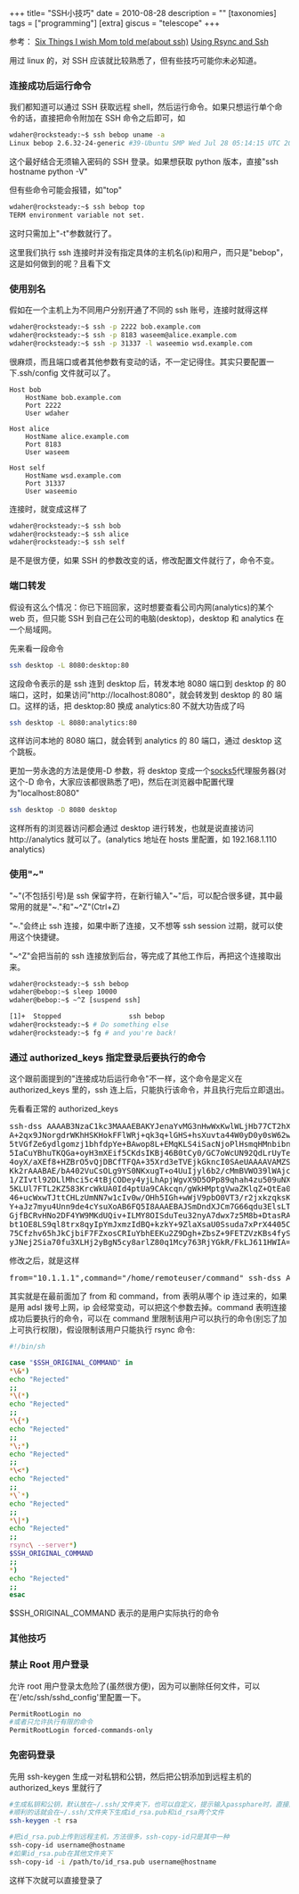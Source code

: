 +++
title= "SSH小技巧"
date = 2010-08-28
description = ""
[taxonomies]
tags = ["programming"]
[extra]
giscus = "telescope"
+++

参考：
<a href="http://blog.ksplice.com/2010/08/six-things-i-wish-mom-told-me-about-ssh/">Six Things I wish Mom told me(about ssh)</a>
<a href="http://troy.jdmz.net/rsync/index.html">Using Rsync and Ssh</a>

用过 linux 的，对 SSH 应该就比较熟悉了，但有些技巧可能你未必知道。

### 连接成功后运行命令

我们都知道可以通过 SSH 获取远程 shell，然后运行命令。如果只想运行单个命令的话，直接把命令附加在 SSH 命令之后即可，如

```bash
wdaher@rocksteady:~$ ssh bebop uname -a
Linux bebop 2.6.32-24-generic #39-Ubuntu SMP Wed Jul 28 05:14:15 UTC 2010 x86_64 GNU/Linux
```

这个最好结合无须输入密码的 SSH 登录。如果想获取 python 版本，直接"ssh hostname python -V"

但有些命令可能会报错，如"top"

```bash
wdaher@rocksteady:~$ ssh bebop top
TERM environment variable not set.
```

这时只需加上"-t"参数就行了。

这里我们执行 ssh 连接时并没有指定具体的主机名(ip)和用户，而只是"bebop"，这是如何做到的呢？且看下文

### 使用别名

假如在一个主机上为不同用户分别开通了不同的 ssh 账号，连接时就得这样

```bash
wdaher@rocksteady:~$ ssh -p 2222 bob.example.com
wdaher@rocksteady:~$ ssh -p 8183 waseem@alice.example.com
wdaher@rocksteady:~$ ssh -p 31337 -l waseemio wsd.example.com
```

很麻烦，而且端口或者其他参数有变动的话，不一定记得住。其实只要配置一下.ssh/config 文件就可以了。

```
Host bob
    HostName bob.example.com
    Port 2222
    User wdaher

Host alice
    HostName alice.example.com
    Port 8183
    User waseem

Host self
    HostName wsd.example.com
    Port 31337
    User waseemio
```

连接时，就变成这样了

```bash
wdaher@rocksteady:~$ ssh bob
wdaher@rocksteady:~$ ssh alice
wdaher@rocksteady:~$ ssh self
```

是不是很方便，如果 SSH 的参数改变的话，修改配置文件就行了，命令不变。

### 端口转发

假设有这么个情况：你已下班回家，这时想要查看公司内网(analytics)的某个 web 页，但只能 SSH 到自己在公司的电脑(desktop)，desktop 和 analytics 在一个局域网。

先来看一段命令

```bash
ssh desktop -L 8080:desktop:80
```

这段命令表示的是 ssh 连到 desktop 后，转发本地 8080 端口到 desktop 的 80 端口，这时，如果访问"http://localhost:8080"，就会转发到 desktop 的 80 端口。这样的话，把 desktop:80 换成 analytics:80 不就大功告成了吗

```bash
ssh desktop -L 8080:analytics:80
```

这样访问本地的 8080 端口，就会转到 analytics 的 80 端口，通过 desktop 这个跳板。

更加一劳永逸的方法是使用-D 参数，将 desktop 变成一个<a href="http://baike.baidu.com/view/490489.htm?fr=ala0_1">socks5</a>代理服务器(对这个-D 命令，大家应该都很熟悉了吧)，然后在浏览器中配置代理为"localhost:8080"

```bash
ssh desktop -D 8080 desktop
```

这样所有的浏览器访问都会通过 desktop 进行转发，也就是说直接访问 http://analytics 就可以了。(analytics 地址在 hosts 里配置，如 192.168.1.110 analytics)

### 使用"~"

"~"(不包括引号)是 ssh 保留字符，在新行输入"~"后，可以配合很多键，其中最常用的就是"~."和"~^Z"(Ctrl+Z)

"~."会终止 ssh 连接，如果中断了连接，又不想等 ssh session 过期，就可以使用这个快捷键。

"~^Z"会把当前的 ssh 连接放到后台，等完成了其他工作后，再把这个连接取出来。

```bash
wdaher@rocksteady:~$ ssh bebop
wdaher@bebop:~$ sleep 10000
wdaher@bebop:~$ ~^Z [suspend ssh]

[1]+  Stopped                 ssh bebop
wdaher@rocksteady:~$ # Do something else
wdaher@rocksteady:~$ fg # and you're back!
```

### 通过 authorized_keys 指定登录后要执行的命令

这个跟前面提到的"连接成功后运行命令"不一样，这个命令是定义在 authorized_keys 里的，ssh 连上后，只能执行该命令，并且执行完后立即退出。

先看看正常的 authorized_keys

<pre>
ssh-dss AAAAB3NzaC1kc3MAAAEBAKYJenaYvMG3nHwWxKwlWLjHb77CT2hXwmC8Ap+fG8wjlaY/9t4u
A+2qx9JNorgdrWKhHSKHokFFlWRj+qk3q+lGHS+hsXuvta44W0yD0y0sW62wrEVegz+JVmntxeYc0nDz
5tVGfZe6ydlgomzj1bhfdpYe+BAwop8L+EMqKLS4iSacNjoPlHsmqHMnbibn3tBqJEq2QJjEPaiYj1iP
5IaCuYBhuTKQGa+oyH3mXEif5CKdsIKBj46B0tCy0/GC7oWcUN92QdLrUyTeRJZsTWsxKpRbMliD2pBh
4oyX/aXEf8+HZBrO5vQjDBCfTFQA+35Xrd3eTVEjkGkncI0SAeUAAAAVAMZSASmQ9Pi38mdm6oiVXD55
Kk2rAAABAE/bA402VuCsOLg9YS0NKxugT+o4UuIjyl6b2/cMmBVWO39lWAjcsKK/zEdJbrOdt/sKsxIK
1/ZIvtl92DLlMhci5c4tBjCODey4yjLhApjWgvX9D5OPp89qhah4zu509uNX7uH58Zw/+m6ZOLHN28mV
5KLUl7FTL2KZ583KrcWkUA0Id4ptUa9CAkcqn/gWkHMptgVwaZKlqZ+QtEa0V2IwUDWS097p3SlLvozw
46+ucWxwTJttCHLzUmNN7w1cIv0w/OHh5IGh+wWjV9pbO0VT3/r2jxkzqksKOYAb5CYzSNRyEwp+NIKr
Y+aJz7myu4Unn9de4cYsuXoAB6FQ5I8AAAEBAJSmDndXJCm7G66qdu3ElsLT0Jlz/es9F27r+xrg5pZ5
GjfBCRvHNo2DF4YW9MKdUQiv+ILMY8OISduTeu32nyA7dwx7z5M8b+DtasRAa1U03EfpvRQps6ovu79m
bt1OE8LS9ql8trx8qyIpYmJxmzIdBQ+kzkY+9ZlaXsaU0Ssuda7xPrX4405CbnKcpvM6q6okMP86Ejjn
75Cfzhv65hJkCjbiF7FZxosCRIuYbhEEKu2Z9Dgh+ZbsZ+9FETZVzKBs4fySA6dIw6zmGINd+KY6umMW
yJNej2Sia70fu3XLHj2yBgN5cy8arlZ80q1Mcy763RjYGkR/FkLJ611HWIA= thisuser@thishost
</pre>

修改之后，就是这样

<pre>
from="10.1.1.1",command="/home/remoteuser/command" ssh-dss AAAA...
</pre>

其实就是在最前面加了 from 和 command，from 表明从哪个 ip 连过来的，如果是用 adsl 拨号上网，ip 会经常变动，可以把这个参数去掉。command 表明连接成功后要执行的命令，可以在 command 里限制该用户可以执行的命令(别忘了加上可执行权限)，假设限制该用户只能执行 rsync 命令:

```bash
#!/bin/sh

case "$SSH_ORIGINAL_COMMAND" in
*\&*)
echo "Rejected"
;;
*\(*)
echo "Rejected"
;;
*\{*)
echo "Rejected"
;;
*\;*)
echo "Rejected"
;;
*\<*)
echo "Rejected"
;;
*\`*)
echo "Rejected"
;;
*\|*)
echo "Rejected"
;;
rsync\ --server*)
$SSH_ORIGINAL_COMMAND
;;
*)
echo "Rejected"
;;
esac
```

$SSH_ORIGINAL_COMMAND 表示的是用户实际执行的命令

### 其他技巧

### 禁止 Root 用户登录

允许 root 用户登录太危险了(虽然很方便)，因为可以删除任何文件，可以在'/etc/ssh/sshd_config'里配置一下。

```bash
PermitRootLogin no
#或者只允许执行有限的命令
PermitRootLogin forced-commands-only
```

### 免密码登录

先用 ssh-keygen 生成一对私钥和公钥，然后把公钥添加到远程主机的 authorized_keys 里就行了

```bash
#生成私钥和公钥，默认放在~/.ssh/文件夹下，也可以自定义，提示输入passphare时，直接回车
#顺利的话就会在~/.ssh/文件夹下生成id_rsa.pub和id_rsa两个文件
ssh-keygen -t rsa

#把id_rsa.pub上传到远程主机，方法很多，ssh-copy-id只是其中一种
ssh-copy-id username@hostname
#如果id_rsa.pub在其他文件夹下
ssh-copy-id -i /path/to/id_rsa.pub username@hostname
```

这样下次就可以直接登录了
